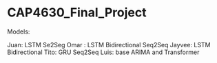# CAP4630_Final_Project

Models:

Juan: LSTM Se2Seg
Omar : LSTM Bidirectional Seq2Seq
Jayvee: LSTM Bidirectional
Tito: GRU Seq2Seq
Luis: base ARIMA and Transformer
